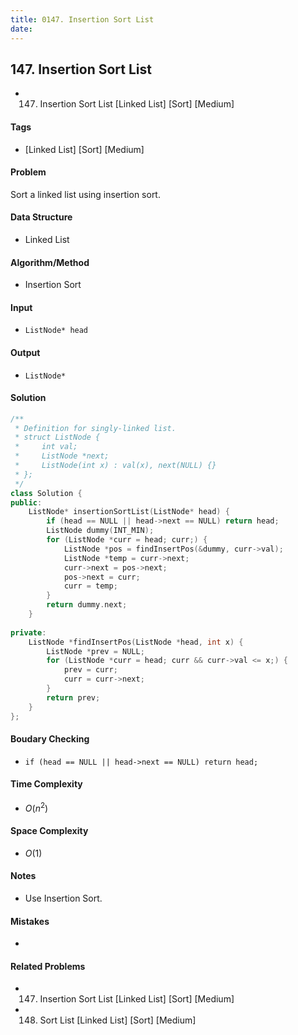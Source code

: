 ```yaml
---
title: 0147. Insertion Sort List
date: 
---
```


## 147. Insertion Sort List
- 147. Insertion Sort List [Linked List] [Sort] [Medium]

#### Tags
- [Linked List] [Sort] [Medium]

#### Problem
Sort a linked list using insertion sort.

#### Data Structure
- Linked List

#### Algorithm/Method
- Insertion Sort

#### Input
- `ListNode* head`

#### Output
- `ListNode*`

#### Solution
``` C++
/**
 * Definition for singly-linked list.
 * struct ListNode {
 *     int val;
 *     ListNode *next;
 *     ListNode(int x) : val(x), next(NULL) {}
 * };
 */
class Solution {
public:
    ListNode* insertionSortList(ListNode* head) {
        if (head == NULL || head->next == NULL) return head;
        ListNode dummy(INT_MIN);
        for (ListNode *curr = head; curr;) {
            ListNode *pos = findInsertPos(&dummy, curr->val);
            ListNode *temp = curr->next;
            curr->next = pos->next;
            pos->next = curr;
            curr = temp;
        }
        return dummy.next;
    }
    
private:
    ListNode *findInsertPos(ListNode *head, int x) {
        ListNode *prev = NULL;
        for (ListNode *curr = head; curr && curr->val <= x;) {
            prev = curr;
            curr = curr->next;
        }
        return prev;
    }
};
```

#### Boudary Checking
- `if (head == NULL || head->next == NULL) return head;`

#### Time Complexity
- $O(n^2)$

#### Space Complexity
- $O(1)$

#### Notes
- Use Insertion Sort.

#### Mistakes
- 

#### Related Problems
- 147. Insertion Sort List [Linked List] [Sort] [Medium]
- 148. Sort List [Linked List] [Sort] [Medium]
